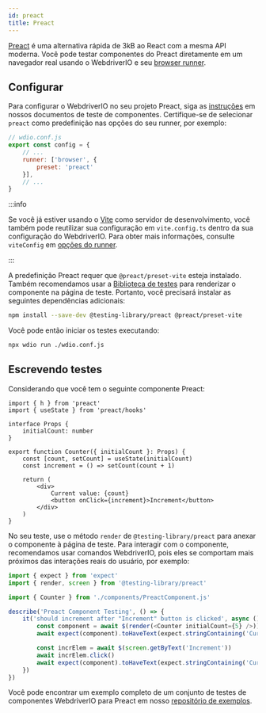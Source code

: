 ```yaml
---
id: preact
title: Preact
---
```


[Preact](https://preactjs.com/) é uma alternativa rápida de 3kB ao React com a mesma API moderna. Você pode testar componentes do Preact diretamente em um navegador real usando o WebdriverIO e seu [browser runner](/docs/runner#browser-runner).

## Configurar

Para configurar o WebdriverIO no seu projeto Preact, siga as [instruções](/docs/component-testing#set-up) em nossos documentos de teste de componentes. Certifique-se de selecionar `preact` como predefinição nas opções do seu runner, por exemplo:

```js
// wdio.conf.js
export const config = {
    // ...
    runner: ['browser', {
        preset: 'preact'
    }],
    // ...
}
```

:::info

Se você já estiver usando o [Vite](https://vitejs.dev/) como servidor de desenvolvimento, você também pode reutilizar sua configuração em `vite.config.ts` dentro da sua configuração do WebdriverIO. Para obter mais informações, consulte `viteConfig` em [opções do runner](/docs/runner#runner-options).

:::

A predefinição Preact requer que `@preact/preset-vite` esteja instalado. Também recomendamos usar a [Biblioteca de testes](https://testing-library.com/) para renderizar o componente na página de teste. Portanto, você precisará instalar as seguintes dependências adicionais:

```sh npm2yarn
npm install --save-dev @testing-library/preact @preact/preset-vite
```

Você pode então iniciar os testes executando:

```sh
npx wdio run ./wdio.conf.js
```

## Escrevendo testes

Considerando que você tem o seguinte componente Preact:

```tsx title="./components/Component.jsx"
import { h } from 'preact'
import { useState } from 'preact/hooks'

interface Props {
    initialCount: number
}

export function Counter({ initialCount }: Props) {
    const [count, setCount] = useState(initialCount)
    const increment = () => setCount(count + 1)

    return (
        <div>
            Current value: {count}
            <button onClick={increment}>Increment</button>
        </div>
    )
}

```

No seu teste, use o método `render` de `@testing-library/preact` para anexar o componente à página de teste. Para interagir com o componente, recomendamos usar comandos WebdriverIO, pois eles se comportam mais próximos das interações reais do usuário, por exemplo:

```ts title="app.test.tsx"
import { expect } from 'expect'
import { render, screen } from '@testing-library/preact'

import { Counter } from './components/PreactComponent.js'

describe('Preact Component Testing', () => {
    it('should increment after "Increment" button is clicked', async () => {
        const component = await $(render(<Counter initialCount={5} />))
        await expect(component).toHaveText(expect.stringContaining('Current value: 5'))

        const incrElem = await $(screen.getByText('Increment'))
        await incrElem.click()
        await expect(component).toHaveText(expect.stringContaining('Current value: 6'))
    })
})
```

Você pode encontrar um exemplo completo de um conjunto de testes de componentes WebdriverIO para Preact em nosso [repositório de exemplos](https://github.com/webdriverio/component-testing-examples/tree/main/preact-typescript-vite).
